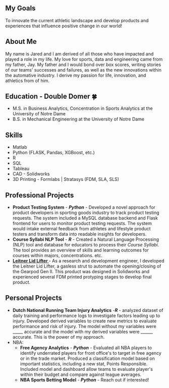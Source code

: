 ## My Goals
To innovate the current athletic landscape and develop products and experiences that influence positive change in our world!

## About Me
My name is Jared and I am derived of all those who have impacted and played a role in my life. My love for sports, data and engineering came from my father, Jay. My father and I would bond over box scores, writing stories of our teams' successes and failures, as well as the new innovations within the automative industry. I derive my passion for life, innovation, and athletics from of him. 

## Education - Double Domer 🍀
* M.S. in Business Analytics, Concentration in Sports Analytics at the University of Notre Dame 
* B.S. in Mechanical Engineering at the University of Notre Dame

## Skills 
* Matlab
* Python (FLASK, Pandas, XGBoost, etc.)
* R
* SQL
* Tableau
* CAD - Solidworks
* 3D Printing - Formlabs | Stratasys (FDM, SLA, SLS)

## Professional Projects
* **Product Testing System** - **_Python_** - Developed a novel approach for product developers in sporting goods industry to track product testing requests. The system included a MySQL database backend and Flask frontend for users to monitor product testing requests. The system would intake external feedback from athletes and lifestyle product testers and transform data into readable insights for developers.
* **Course Syllabi NLP Tool** - **_R_** - Created a Natural Language Processing (NLP) tool and database for educators to process their _Course Syllabi_. The tool provides an overview of skills and learning outcomes for courses within majors, concentrations. etc.
* **<a href= "https://www.leitnerdesigns.com/collections/accessories/products/gearpod-xl-gen-2" target = "_blank"> Leitner Lid Lifter </a>** - As a research and development engineer, I developed the Leitner Lid Lifter, a gasless strut to automate the opening/closing of the Gearpod Gen II. This product was designed in Solidworks and experienced several FDM printed protyping stages to develop final product.

## Personal Projects
* **Dutch National Running Team Injury Analytics** -**_R_** - analyzed dataset of daily training and performance logs to investigate factors leading up to injury. Developed derived variables to create new metrics to evaluate performance and risk of injury. The model without my variables were _____ accurate and the model with my derived variables were ______ accurate. This is the power of my approach.
* NBA:
  * **Free Agency Analytics** - **_Python_** - Evaluated all NBA players to identify underrated players for front office's to target in free agency or in the trade market. Produced a classification model based on important statistics, including a new stat, Points Responsible. Included model and dashboard allow teams to evaluate player's within their budget and compare against league averages.
  * **NBA Sports Betting Model** - **_Python_** - Reach out if interested!

